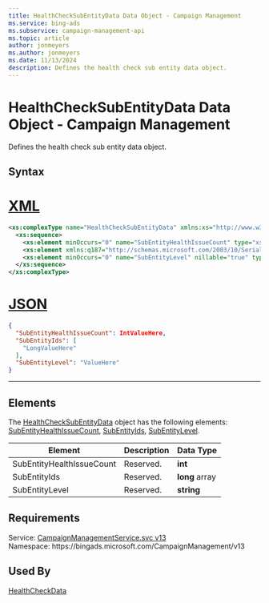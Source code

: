 ```yaml
---
title: HealthCheckSubEntityData Data Object - Campaign Management
ms.service: bing-ads
ms.subservice: campaign-management-api
ms.topic: article
author: jonmeyers
ms.author: jonmeyers
ms.date: 11/13/2024
description: Defines the health check sub entity data object.
---
```

# HealthCheckSubEntityData Data Object - Campaign Management
Defines the health check sub entity data object.

## Syntax

# [XML](#tab/xml)

```xml
<xs:complexType name="HealthCheckSubEntityData" xmlns:xs="http://www.w3.org/2001/XMLSchema">
  <xs:sequence>
    <xs:element minOccurs="0" name="SubEntityHealthIssueCount" type="xs:int" />
    <xs:element xmlns:q187="http://schemas.microsoft.com/2003/10/Serialization/Arrays" minOccurs="0" name="SubEntityIds" nillable="true" type="q187:ArrayOflong" />
    <xs:element minOccurs="0" name="SubEntityLevel" nillable="true" type="xs:string" />
  </xs:sequence>
</xs:complexType>
```

# [JSON](#tab/json)

```json
{
  "SubEntityHealthIssueCount": IntValueHere,
  "SubEntityIds": [
    "LongValueHere"
  ],
  "SubEntityLevel": "ValueHere"
}
```

-----

## <a name="elements"></a>Elements

The [HealthCheckSubEntityData](healthchecksubentitydata.md) object has the following elements: [SubEntityHealthIssueCount](#subentityhealthissuecount), [SubEntityIds](#subentityids), [SubEntityLevel](#subentitylevel).

|Element|Description|Data Type|
|-----------|---------------|-------------|
|<a name="subentityhealthissuecount"></a>SubEntityHealthIssueCount|Reserved.|**int**|
|<a name="subentityids"></a>SubEntityIds|Reserved.|**long** array|
|<a name="subentitylevel"></a>SubEntityLevel|Reserved.|**string**|

## Requirements
Service: [CampaignManagementService.svc v13](https://campaign.api.bingads.microsoft.com/Api/Advertiser/CampaignManagement/v13/CampaignManagementService.svc)  
Namespace: https\://bingads.microsoft.com/CampaignManagement/v13  

## Used By
[HealthCheckData](healthcheckdata.md)  
